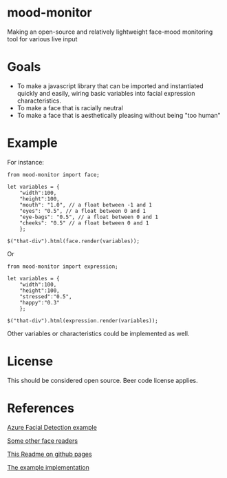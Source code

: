 # mood-monitor
Making an open-source and relatively lightweight face-mood monitoring tool for various live input

# Goals
- To make a javascript library that can be imported and instantiated quickly and easily, wiring basic variables into facial expression characteristics.
- To make a face that is racially neutral
- To make a face that is aesthetically pleasing without being "too human"

# Example
For instance:
 
	from mood-monitor import face;

	let variables = { 
		"width":100,
		"height":100,
		"mouth": "1.0", // a float between -1 and 1
		"eyes": "0.5", // a float between 0 and 1
		"eye-bags": "0.5", // a float between 0 and 1
		"cheeks": "0.5" // a float between 0 and 1
		};

	$("that-div").html(face.render(variables));


Or

	from mood-monitor import expression;
	
	let variables = {
		"width":100,
		"height":100,
		"stressed":"0.5",
		"happy":"0.3"
		};
	
	$("that-div").html(expression.render(variables));

Other variables or characteristics could be implemented as well.

# License
This should be considered open source. Beer code license applies.

# References
[Azure Facial Detection example](https://docs.microsoft.com/en-us/azure/cognitive-services/face/concepts/face-detection)

[Some other face readers](https://nordicapis.com/20-emotion-recognition-apis-that-will-leave-you-impressed-and-concerned/)

[This Readme on github pages](https://ejdarrow.github.io/mood-monitor)

[The example implementation](https://ejdarrow.github.io/mood-monitor/example.html)
